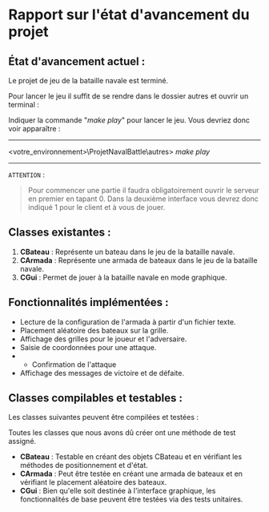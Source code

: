 # Rapport sur l'état d'avancement du projet

## État d'avancement actuel :

Le projet de jeu de la bataille navale est terminé.

Pour lancer le jeu il suffit de se rendre dans le dossier autres et ouvrir un terminal :

Indiquer la commande "_make play_" pour lancer le jeu. Vous devriez donc voir apparaître : 
____________________________________________________________

<votre_environnement>\ProjetNavalBattle\autres> _make play_
____________________________________________________________

```ATTENTION``` :
> Pour commencer une partie il faudra obligatoirement ouvrir le serveur en premier en tapant $0$.
Dans la deuxième interface vous devrez donc indiqué $1$ pour le client et à vous de jouer.

## Classes existantes :

1. **CBateau** : Représente un bateau dans le jeu de la bataille navale.
2. **CArmada** : Représente une armada de bateaux dans le jeu de la bataille navale.
3. **CGui** : Permet de jouer à la bataille navale en mode graphique.

## Fonctionnalités implémentées :

- Lecture de la configuration de l'armada à partir d'un fichier texte.
- Placement aléatoire des bateaux sur la grille.
- Affichage des grilles pour le joueur et l'adversaire.
- Saisie de coordonnées pour une attaque.
- + Confirmation de l'attaque
- Affichage des messages de victoire et de défaite.

## Classes compilables et testables :

Les classes suivantes peuvent être compilées et testées :

Toutes les classes que nous avons dû créer ont une méthode de test assigné. 

- **CBateau** : Testable en créant des objets CBateau et en vérifiant les méthodes de positionnement et d'état.
- **CArmada** : Peut être testée en créant une armada de bateaux et en vérifiant le placement aléatoire des bateaux.
- **CGui** : Bien qu'elle soit destinée à l'interface graphique, les fonctionnalités de base peuvent être testées via des tests unitaires.